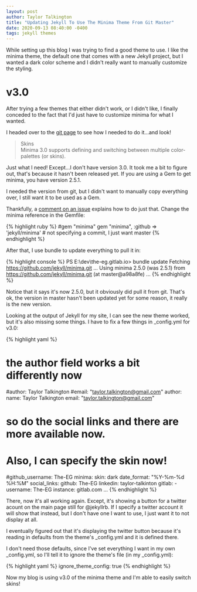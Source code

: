 ```yaml
---
layout: post
author: Taylor Talkington
title: "Updating Jekyll To Use The Minima Theme From Git Master"
date: 2020-09-13 08:40:00 -0400
tags: jekyll themes
---
```

While setting up this blog I was trying to find a good theme to use. I like the minima theme, the default one that comes with a new Jekyll project, but I wanted a dark color scheme and I didn't really want to manually customize the styling.

# v3.0
After trying a few themes that either didn't work, or I didn't like, I finally conceded to the fact that I'd just have to customize minima for what I wanted.

I headed over to the [git page](https://github.com/jekyll/minima) to see how I needed to do it...and look!

>  Skins  
>  Minima 3.0 supports defining and switching between multiple color-palettes (or skins).

Just what I need! Except...I don't have version 3.0. It took me a bit to figure out, that's because it hasn't been released yet. If you are using a Gem to get minima, you have version 2.5.1.

I needed the version from git, but I didn't want to manually copy everything over, I still want it to be used as a Gem.

Thankfully, a [comment on an issue](https://github.com/jekyll/minima/issues/411#issuecomment-643825456) explains how to do just that. Change the minima reference in the Gemfile:

{% highlight ruby %}
#gem "minima"
gem "minima", :github => 'jekyll/minima' # not specifying a commit, I just want master
{% endhighlight %}

After that, I use bundle to update everything to pull it in:

{% highlight console %}
PS E:\dev\the-eg.gitlab.io> bundle update
Fetching https://github.com/jekyll/minima.git
...
Using minima 2.5.0 (was 2.5.1) from https://github.com/jekyll/minima.git (at master@a98a8fe)
...
{% endhighlight %}

Notice that it says it's now 2.5.0, but it obviously did pull it from git. That's ok, the version in master hasn't been updated yet for some reason, it really is the new version.

Looking at the output of Jekyll for my site, I can see the new theme worked, but it's also missing some things. I have to fix a few things in _config.yml for v3.0:

{% highlight yaml %}
# the author field works a bit differently now
#author: Taylor Talkington
#email: "taylor.talkington@gmail.com"
author:
  name: Taylor Talkington
  email: "taylor.talkington@gmail.com"

# so do the social links and there are more available now.
# Also, I can specify the skin now!
#github_username: The-EG
minima:
  skin: dark
  date_format: "%Y-%m-%d %H:%M"
  social_links:
    github: The-EG
    linkedin: taylor-talkinton
    gitlab:
      - username: The-EG
        instance: gitlab.com
...
{% endhighlight %}

There, now it's all working again. Except, it's showing a button for a twitter acount on the main page still for @jekyllrb. If I specify a twitter account it will show that instead, but I don't have one I want to use, I just want it to not display at all.

I eventually figured out that it's displaying the twitter button because it's reading in defaults from the theme's _config.yml and it is defined there.

I don't need those defaults, since I've set everything I want in my own _config.yml, so I'll tell it to ignore the theme's file (in my _config.yml):

{% highlight yaml %}
ignore_theme_config: true
{% endhighlight %}

Now my blog is using v3.0 of the minima theme and I'm able to easily switch skins!
